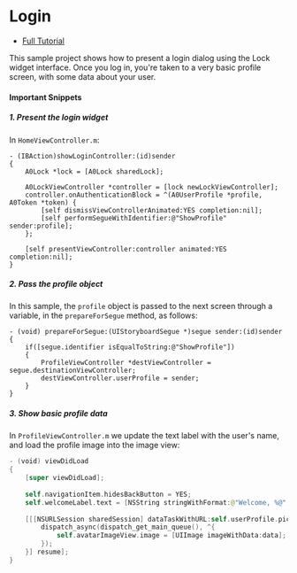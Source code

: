 # Login 

- [Full Tutorial](https://auth0.com/docs/quickstart/native/ios-objc/01-login)

This sample project shows how to present a login dialog using the Lock widget interface. Once you log in, you're taken to a very basic profile screen, with some data about your user.

#### Important Snippets

##### 1. Present the login widget

In `HomeViewController.m`:

```objc
- (IBAction)showLoginController:(id)sender
{
    A0Lock *lock = [A0Lock sharedLock];
    
    A0LockViewController *controller = [lock newLockViewController];
    controller.onAuthenticationBlock = ^(A0UserProfile *profile, A0Token *token) {
        [self dismissViewControllerAnimated:YES completion:nil];
        [self performSegueWithIdentifier:@"ShowProfile" sender:profile];
    };
    
    [self presentViewController:controller animated:YES completion:nil];
}
```

##### 2. Pass the profile object

In this sample, the `profile` object is passed to the next screen through a variable, in the `prepareForSegue` method, as follows:

```objc
- (void) prepareForSegue:(UIStoryboardSegue *)segue sender:(id)sender
{
    if([segue.identifier isEqualToString:@"ShowProfile"])
    {
        ProfileViewController *destViewController = segue.destinationViewController;
        destViewController.userProfile = sender;
    }
}
```

##### 3. Show basic profile data

In `ProfileViewController.m` we update the text label with the user's name, and load the profile image into the image view:

```swift
- (void) viewDidLoad
{
    [super viewDidLoad];
    
    self.navigationItem.hidesBackButton = YES;
    self.welcomeLabel.text = [NSString stringWithFormat:@"Welcome, %@", self.userProfile.name];
    
    [[[NSURLSession sharedSession] dataTaskWithURL:self.userProfile.picture completionHandler:^(NSData * _Nullable data, NSURLResponse * _Nullable response, NSError * _Nullable error) {
        dispatch_async(dispatch_get_main_queue(), ^{
            self.avatarImageView.image = [UIImage imageWithData:data];
        });
    }] resume];
}
```

